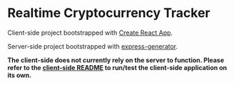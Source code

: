 # Realtime Cryptocurrency Tracker

Client-side project bootstrapped with [Create React App](https://github.com/facebookincubator/create-react-app).

Server-side project bootstrapped with [express-generator](https://expressjs.com/en/starter/generator.html).

**The client-side does not currently rely on the server to function. Please refer to the [client-side README](https://github.com/joshm101/realtime-cryptocurrency-tracker/tree/master/client) to run/test the client-side application on its own.**